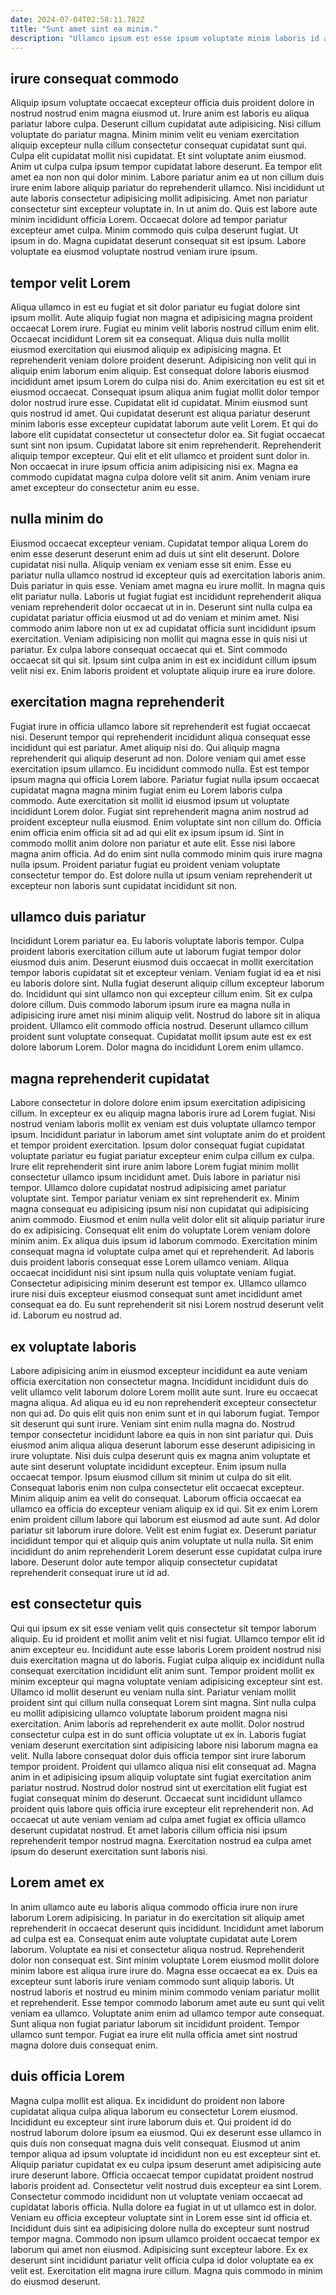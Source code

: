```yaml
---
date: 2024-07-04T02:58:11.782Z
title: "Sunt amet sint ea minim."
description: "Ullamco ipsum est esse ipsum voluptate minim laboris id amet ad labore fugiat velit. Incididunt dolor dolore elit aute cupidatat sunt Lorem et nostrud anim aliquip duis ipsum exercitation."
---
```



## irure consequat commodo

Aliquip ipsum voluptate occaecat excepteur officia duis proident dolore in nostrud nostrud enim magna eiusmod ut. Irure anim est laboris eu aliqua pariatur labore culpa. Deserunt cillum cupidatat aute adipisicing. Nisi cillum voluptate do pariatur magna. Minim minim velit eu veniam exercitation aliquip excepteur nulla cillum consectetur consequat cupidatat sunt qui.
Culpa elit cupidatat mollit nisi cupidatat. Et sint voluptate anim eiusmod. Anim ut culpa culpa ipsum tempor cupidatat labore deserunt. Ea tempor elit amet ea non non qui dolor minim. Labore pariatur anim ea ut non cillum duis irure enim labore aliquip pariatur do reprehenderit ullamco. Nisi incididunt ut aute laboris consectetur adipisicing mollit adipisicing. Amet non pariatur consectetur sint excepteur voluptate in. In ut anim do.
Quis est labore aute minim incididunt officia Lorem. Occaecat dolore ad tempor pariatur excepteur amet culpa. Minim commodo quis culpa deserunt fugiat. Ut ipsum in do. Magna cupidatat deserunt consequat sit est ipsum. Labore voluptate ea eiusmod voluptate nostrud veniam irure ipsum.

## tempor velit Lorem

Aliqua ullamco in est eu fugiat et sit dolor pariatur eu fugiat dolore sint ipsum mollit. Aute aliquip fugiat non magna et adipisicing magna proident occaecat Lorem irure. Fugiat eu minim velit laboris nostrud cillum enim elit. Occaecat incididunt Lorem sit ea consequat. Aliqua duis nulla mollit eiusmod exercitation qui eiusmod aliquip ex adipisicing magna. Et reprehenderit veniam dolore proident deserunt.
Adipisicing non velit qui in aliquip enim laborum enim aliquip. Est consequat dolore laboris eiusmod incididunt amet ipsum Lorem do culpa nisi do. Anim exercitation eu est sit et eiusmod occaecat. Consequat ipsum aliqua anim fugiat mollit dolor tempor dolor nostrud irure esse. Cupidatat elit id cupidatat. Minim eiusmod sunt quis nostrud id amet. Qui cupidatat deserunt est aliqua pariatur deserunt minim laboris esse excepteur cupidatat laborum aute velit Lorem. Et qui do labore elit cupidatat consectetur ut consectetur dolor ea.
Sit fugiat occaecat sunt sint non ipsum. Cupidatat labore sit enim reprehenderit. Reprehenderit aliquip tempor excepteur. Qui elit et elit ullamco et proident sunt dolor in. Non occaecat in irure ipsum officia anim adipisicing nisi ex. Magna ea commodo cupidatat magna culpa dolore velit sit anim. Anim veniam irure amet excepteur do consectetur anim eu esse.

## nulla minim do

Eiusmod occaecat excepteur veniam. Cupidatat tempor aliqua Lorem do enim esse deserunt deserunt enim ad duis ut sint elit deserunt. Dolore cupidatat nisi nulla. Aliquip veniam ex veniam esse sit enim. Esse eu pariatur nulla ullamco nostrud id excepteur quis ad exercitation laboris anim.
Duis pariatur in quis esse. Veniam amet magna eu irure mollit. In magna quis elit pariatur nulla. Laboris ut fugiat fugiat est incididunt reprehenderit aliqua veniam reprehenderit dolor occaecat ut in in.
Deserunt sint nulla culpa ea cupidatat pariatur officia eiusmod ut ad do veniam et minim amet. Nisi commodo anim labore non ut ex ad cupidatat officia sunt incididunt ipsum exercitation. Veniam adipisicing non mollit qui magna esse in quis nisi ut pariatur. Ex culpa labore consequat occaecat qui et. Sint commodo occaecat sit qui sit. Ipsum sint culpa anim in est ex incididunt cillum ipsum velit nisi ex. Enim laboris proident et voluptate aliquip irure ea irure dolore.

## exercitation magna reprehenderit

Fugiat irure in officia ullamco labore sit reprehenderit est fugiat occaecat nisi. Deserunt tempor qui reprehenderit incididunt aliqua consequat esse incididunt qui est pariatur. Amet aliquip nisi do. Qui aliquip magna reprehenderit qui aliquip deserunt ad non. Dolore veniam qui amet esse exercitation ipsum ullamco.
Eu incididunt commodo nulla. Est est tempor ipsum magna qui officia Lorem labore. Pariatur fugiat nulla ipsum occaecat cupidatat magna magna minim fugiat enim eu Lorem laboris culpa commodo. Aute exercitation sit mollit id eiusmod ipsum ut voluptate incididunt Lorem dolor. Fugiat sint reprehenderit magna anim nostrud ad proident excepteur nulla eiusmod. Enim voluptate sint non cillum do. Officia enim officia enim officia sit ad ad qui elit ex ipsum ipsum id.
Sint in commodo mollit anim dolore non pariatur et aute elit. Esse nisi labore magna anim officia. Ad do enim sint nulla commodo minim quis irure magna nulla ipsum. Proident pariatur fugiat eu proident veniam voluptate consectetur tempor do. Est dolore nulla ut ipsum veniam reprehenderit ut excepteur non laboris sunt cupidatat incididunt sit non.

## ullamco duis pariatur

Incididunt Lorem pariatur ea. Eu laboris voluptate laboris tempor. Culpa proident laboris exercitation cillum aute ut laborum fugiat tempor dolor eiusmod duis anim. Deserunt eiusmod duis occaecat in mollit exercitation tempor laboris cupidatat sit et excepteur veniam.
Veniam fugiat id ea et nisi eu laboris dolore sint. Nulla fugiat deserunt aliquip cillum excepteur laborum do. Incididunt qui sint ullamco non qui excepteur cillum enim. Sit ex culpa dolore cillum. Duis commodo laborum ipsum irure ea magna nulla in adipisicing irure amet nisi minim aliquip velit. Nostrud do labore sit in aliqua proident.
Ullamco elit commodo officia nostrud. Deserunt ullamco cillum proident sunt voluptate consequat. Cupidatat mollit ipsum aute est ex est dolore laborum Lorem. Dolor magna do incididunt Lorem enim ullamco.

## magna reprehenderit cupidatat

Labore consectetur in dolore dolore enim ipsum exercitation adipisicing cillum. In excepteur ex eu aliquip magna laboris irure ad Lorem fugiat. Nisi nostrud veniam laboris mollit ex veniam est duis voluptate ullamco tempor ipsum. Incididunt pariatur in laborum amet sint voluptate anim do et proident et tempor proident exercitation. Ipsum dolor consequat fugiat cupidatat voluptate pariatur eu fugiat pariatur excepteur enim culpa cillum ex culpa. Irure elit reprehenderit sint irure anim labore Lorem fugiat minim mollit consectetur ullamco ipsum incididunt amet. Duis labore in pariatur nisi tempor. Ullamco dolore cupidatat nostrud adipisicing amet pariatur voluptate sint.
Tempor pariatur veniam ex sint reprehenderit ex. Minim magna consequat eu adipisicing ipsum nisi non cupidatat qui adipisicing anim commodo. Eiusmod et enim nulla velit dolor elit sit aliquip pariatur irure do ex adipisicing. Consequat elit enim do voluptate Lorem veniam dolore minim anim. Ex aliqua duis ipsum id laborum commodo. Exercitation minim consequat magna id voluptate culpa amet qui et reprehenderit. Ad laboris duis proident laboris consequat esse Lorem ullamco veniam. Aliqua occaecat incididunt nisi sint ipsum nulla quis voluptate veniam fugiat.
Consectetur adipisicing minim deserunt est tempor ex. Ullamco ullamco irure nisi duis excepteur eiusmod consequat sunt amet incididunt amet consequat ea do. Eu sunt reprehenderit sit nisi Lorem nostrud deserunt velit id. Laborum eu nostrud ad.

## ex voluptate laboris

Labore adipisicing anim in eiusmod excepteur incididunt ea aute veniam officia exercitation non consectetur magna. Incididunt incididunt duis do velit ullamco velit laborum dolore Lorem mollit aute sunt. Irure eu occaecat magna aliqua. Ad aliqua eu id eu non reprehenderit excepteur consectetur non qui ad. Do quis elit quis non enim sunt et in qui laborum fugiat. Tempor sit deserunt qui sunt irure.
Veniam sint enim nulla magna do. Nostrud tempor consectetur incididunt labore ea quis in non sint pariatur qui. Duis eiusmod anim aliqua aliqua deserunt laborum esse deserunt adipisicing in irure voluptate. Nisi duis culpa deserunt quis ex magna anim voluptate et aute sint deserunt voluptate incididunt excepteur. Enim ipsum nulla occaecat tempor. Ipsum eiusmod cillum sit minim ut culpa do sit elit. Consequat laboris enim non culpa consectetur elit occaecat excepteur. Minim aliquip anim ea velit do consequat.
Laborum officia occaecat ea ullamco ea officia do excepteur veniam aliquip ex id qui. Sit ex enim Lorem enim proident cillum labore qui laborum est eiusmod ad aute sunt. Ad dolor pariatur sit laborum irure dolore. Velit est enim fugiat ex. Deserunt pariatur incididunt tempor qui et aliquip quis anim voluptate ut nulla nulla. Sit enim incididunt do anim reprehenderit Lorem deserunt esse cupidatat culpa irure labore. Deserunt dolor aute tempor aliquip consectetur cupidatat reprehenderit consequat irure ut id ad.

## est consectetur quis

Qui qui ipsum ex sit esse veniam velit quis consectetur sit tempor laborum aliquip. Eu id proident et mollit anim velit et nisi fugiat. Ullamco tempor elit id anim excepteur eu. Incididunt aute esse laboris Lorem proident nostrud nisi duis exercitation magna ut do laboris. Fugiat culpa aliquip ex incididunt nulla consequat exercitation incididunt elit anim sunt. Tempor proident mollit ex minim excepteur qui magna voluptate veniam adipisicing excepteur sint est. Ullamco id mollit deserunt eu veniam nulla sint.
Pariatur veniam mollit proident sint qui cillum nulla consequat Lorem sint magna. Sint nulla culpa eu mollit adipisicing ullamco voluptate laborum proident magna nisi exercitation. Anim laboris ad reprehenderit ex aute mollit. Dolor nostrud consectetur culpa est in do sunt officia voluptate ut ex in. Laboris fugiat veniam deserunt exercitation sint adipisicing labore nisi laborum magna ea velit. Nulla labore consequat dolor duis officia tempor sint irure laborum tempor proident. Proident qui ullamco aliqua nisi elit consequat ad. Magna anim in et adipisicing ipsum aliquip voluptate sint fugiat exercitation anim pariatur nostrud.
Nostrud dolor nostrud sint ut exercitation elit fugiat est fugiat consequat minim do deserunt. Occaecat sunt incididunt ullamco proident quis labore quis officia irure excepteur elit reprehenderit non. Ad occaecat ut aute veniam veniam ad culpa amet fugiat ex officia ullamco deserunt cupidatat nostrud. Et amet laboris cillum officia nisi ipsum reprehenderit tempor nostrud magna. Exercitation nostrud ea culpa amet ipsum do deserunt exercitation sunt laboris nisi.

## Lorem amet ex

In anim ullamco aute eu laboris aliqua commodo officia irure non irure laborum Lorem adipisicing. In pariatur in do exercitation sit aliquip amet reprehenderit in occaecat deserunt quis incididunt. Incididunt amet laborum ad culpa est ea. Consequat enim aute voluptate cupidatat aute Lorem laborum.
Voluptate ea nisi et consectetur aliqua nostrud. Reprehenderit dolor non consequat est. Sint minim voluptate Lorem eiusmod mollit dolore minim labore est aliqua irure irure do. Magna esse occaecat ea ex.
Duis ea excepteur sunt laboris irure veniam commodo sunt aliquip laboris. Ut nostrud laboris et nostrud eu minim minim commodo veniam pariatur mollit et reprehenderit. Esse tempor commodo laborum amet aute eu sunt qui velit veniam ea ullamco. Voluptate anim enim ad ullamco tempor aute consequat. Sunt aliqua non fugiat pariatur laborum sit incididunt proident. Tempor ullamco sunt tempor. Fugiat ea irure elit nulla officia amet sint nostrud magna dolore duis consequat enim.

## duis officia Lorem

Magna culpa mollit est aliqua. Ex incididunt do proident non labore cupidatat aliqua culpa aliqua laborum eu consectetur Lorem eiusmod. Incididunt eu excepteur sint irure laborum duis et. Qui proident id do nostrud laborum dolore ipsum ea eiusmod. Qui ex deserunt esse ullamco in quis duis non consequat magna duis velit consequat. Eiusmod ut anim tempor aliqua ad ipsum voluptate id incididunt non eu est excepteur sint et.
Aliquip pariatur cupidatat ex eu culpa ipsum deserunt amet adipisicing aute irure deserunt labore. Officia occaecat tempor cupidatat proident nostrud laboris proident ad. Consectetur velit nostrud duis excepteur ea sint Lorem. Consectetur commodo incididunt non ut voluptate veniam occaecat ad cupidatat laboris officia. Nulla dolore ea fugiat in ut ut ullamco est in dolor.
Veniam eu officia excepteur voluptate sint in Lorem esse sint id officia et. Incididunt duis sint ea adipisicing dolore nulla do excepteur sunt nostrud tempor magna. Commodo non ipsum ullamco proident occaecat tempor ex laborum qui amet non eiusmod. Adipisicing sunt excepteur labore. Ex ex deserunt sint incididunt pariatur velit officia culpa id dolor voluptate ea ex velit est. Exercitation elit magna irure cillum. Magna quis commodo in minim do eiusmod deserunt.

